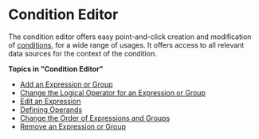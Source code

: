 # Condition Editor

The condition editor offers easy point-and-click creation and modification of [conditions](index.md), for a wide range of usages. It offers access to all relevant data sources for the context of the condition.

**Topics in "Condition Editor"**
* [Add an Expression or Group](condition-editor/add-an-expression-or-group.md)
* [Change the Logical Operator for an Expression or Group](condition-editor/change-the-logical-operator-for-an-expression-or-group.md)
* [Edit an Expression](condition-editor/edit-an-expression.md)
* [Defining Operands](condition-editor/defining-operands.md)
* [Change the Order of Expressions and Groups](condition-editor/change-the-order-of-expressions-and-groups.md)
* [Remove an Expression or Group](condition-editor/remove-an-expression-or-group.md)